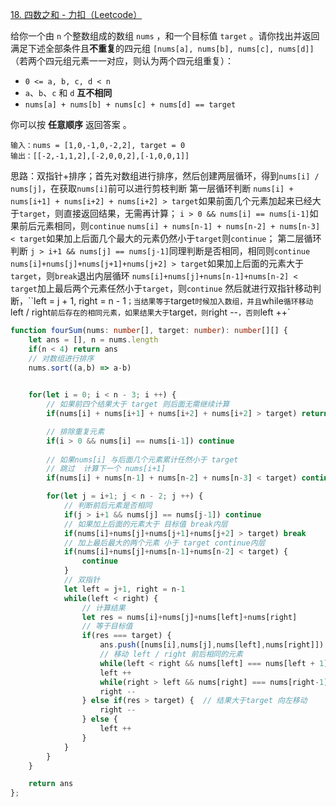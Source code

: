 [18. 四数之和 - 力扣（Leetcode）](https://leetcode.cn/problems/4sum/description/)

给你一个由 `n` 个整数组成的数组 `nums` ，和一个目标值 `target` 。请你找出并返回满足下述全部条件且**不重复**的四元组 `[nums[a], nums[b], nums[c], nums[d]]` （若两个四元组元素一一对应，则认为两个四元组重复）：

- `0 <= a, b, c, d < n`
- `a`、`b`、`c` 和 `d` **互不相同**
- `nums[a] + nums[b] + nums[c] + nums[d] == target`

你可以按 **任意顺序** 返回答案 。

```
输入：nums = [1,0,-1,0,-2,2], target = 0
输出：[[-2,-1,1,2],[-2,0,0,2],[-1,0,0,1]]
```

思路：双指针+排序；首先对数组进行排序，然后创建两层循环，得到`nums[i] / nums[j]`，在获取`nums[i]`前可以进行剪枝判断
第一层循环判断
`nums[i] + nums[i+1] + nums[i+2] + nums[i+2] > target`如果前面几个元素加起来已经大于`target`，则直接返回结果，无需再计算；
`i > 0 && nums[i] == nums[i-1]`如果前后元素相同，则`continue`
`nums[i] + nums[n-1] + nums[n-2] + nums[n-3] < target`如果加上后面几个最大的元素仍然小于`target`则`continue`；
第二层循环判断
`j > i+1 && nums[j] == nums[j-1]`同理判断是否相同，相同则`continue`
`nums[i]+nums[j]+nums[j+1]+nums[j+2] > target`如果加上后面的元素大于`target`，则`break`退出内层循环
`nums[i]+nums[j]+nums[n-1]+nums[n-2] < target`加上最后两个元素任然小于`target`，则`continue`
然后就进行双指针移动判断，``left = j + 1, right = n - 1`；当结果等于`target`时候加入数组，并且`while`循环移动`left / right`前后存在的相同元素，如果结果大于`target`，则`right --`，否则`left ++`

```typescript
function fourSum(nums: number[], target: number): number[][] {
    let ans = [], n = nums.length
    if(n < 4) return ans
    // 对数组进行排序
    nums.sort((a,b) => a-b)
    

    for(let i = 0; i < n - 3; i ++) {
        // 如果前四个结果大于 target 则后面无需继续计算
        if(nums[i] + nums[i+1] + nums[i+2] + nums[i+2] > target) return ans

        // 排除重复元素
        if(i > 0 && nums[i] == nums[i-1]) continue
        
        // 如果nums[i] 与后面几个元素累计任然小于 target
        // 跳过  计算下一个 nums[i+1]
        if(nums[i] + nums[n-1] + nums[n-2] + nums[n-3] < target) continue

        for(let j = i+1; j < n - 2; j ++) {
          	// 判断前后元素是否相同
            if(j > i+1 && nums[j] == nums[j-1]) continue
          	// 如果加上后面的元素大于 目标值 break内层
            if(nums[i]+nums[j]+nums[j+1]+nums[j+2] > target) break
          	// 加上最后最大的两个元素 小于 target continue内层
            if(nums[i]+nums[j]+nums[n-1]+nums[n-2] < target) {
                continue
            }
            // 双指针
            let left = j+1, right = n-1
            while(left < right) {
              	// 计算结果
                let res = nums[i]+nums[j]+nums[left]+nums[right]
                // 等于目标值
                if(res === target) {
                    ans.push([nums[i],nums[j],nums[left],nums[right]])
                  	// 移动 left / right 前后相同的元素
                    while(left < right && nums[left] === nums[left + 1]) left ++
                    left ++
                    while(right > left && nums[right] === nums[right-1]) right --
                    right --
                } else if(res > target) {  // 结果大于target 向左移动
                    right --
                } else {
                    left ++
                }
            }
        }
    }

    return ans
};
```



